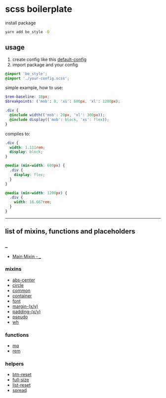 # scss boilerplate

install package
```bash
yarn add bo_style -D
```

## usage
1. create config like this [default-config](https://github.com/shibnev/bo-style/blob/master/default-config.scss)
2. import package and your config

```scss
@import 'bo_style';
@import './your-config.scss';
```

simple example, how to use:
```scss
$rem-baseline: 18px;
$breakpoints: ('mob': 0, 'xs': 600px, 'xl': 1200px);

.div {
  @include width(('mob': 20px, 'xl': 300px));
  @include display(('mob': block, 'xs': flex));
}
```
compiles to:
```css
.div {
  width: 1.111rem;
  display: block;
}

@media (min-width: 600px) {
  .div {
    display: flex;
  }
}

@media (min-width: 1200px) {
  .div {
    width: 16.667rem;
  }
}
```

---
## list of mixins, functions and placeholders

### _
- [Main Mixin - _](https://github.com/shibnev/bo-style/blob/master/src/_/_.md)

### mixins
- [abs-center](https://github.com/shibnev/bo-style/blob/master/src/mixins/abs-center/abs-center.md)
- [circle](https://github.com/shibnev/bo-style/blob/master/src/mixins/circle/circle.md)
- [common](https://github.com/shibnev/bo-style/blob/master/src/mixins/common/common.md)
- [container](https://github.com/shibnev/bo-style/blob/master/src/mixins/container/container.md)
- [font](https://github.com/shibnev/bo-style/blob/master/src/mixins/font/font.md)
- [margin-(x/y)](https://github.com/shibnev/bo-style/blob/master/src/mixins/margin/margin.md)
- [padding-(x/y)](https://github.com/shibnev/bo-style/blob/master/src/mixins/padding/padding.md)
- [pseudo](https://github.com/shibnev/bo-style/blob/master/src/mixins/pseudo/pseudo.md)
- [wh](https://github.com/shibnev/bo-style/blob/master/src/mixins/wh/wh.md)

### functions
- [mq](https://github.com/shibnev/bo-style/blob/master/src/functions/mq/mq.md)
- [rem](https://github.com/shibnev/bo-style/blob/master/src/functions/rem/rem.md)

### helpers
- [btn-reset](https://github.com/shibnev/bo-style/blob/master/src/helpers/btn-reset/btn-reset.md)
- [full-size](https://github.com/shibnev/bo-style/blob/master/src/helpers/full-size/full-size.md)
- [list-reset](https://github.com/shibnev/bo-style/blob/master/src/helpers/list-reset/list-reset.md)
- [spread](https://github.com/shibnev/bo-style/blob/master/src/helpers/spread/spread.md)
